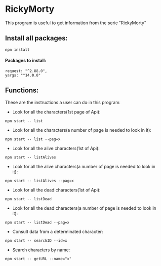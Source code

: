 # RickyMorty

This program is useful to get information from the serie "RickyMorty"

## Install all packages:
```
npm install
```
#### Packages to install:
```
request: "^2.88.0",
yargs: "^14.0.0"
```

## Functions:
These are the instructions a user can do in this program:
- Look for all the characters(1st page of Api):
```
npm start -- list
```
- Look for all the characters(a number of page is needed to look in it):
```
npm start -- list --pag=x
```
- Look for all the alive characters(1st of Api):
```
npm start -- listAlives
```
- Look for all the alive characters(a number of page is needed to look in it):
```
npm start -- listAlives --pag=x
```
- Look for all the dead characters(1st of Api):
```
npm start -- listDead
```
- Look for all the dead characters(a number of page is needed to look in it):
```
npm start -- listDead --pag=x
```
- Consult data from a determinated character:
```
npm start -- searchID --id=x 
```
- Search characters by name:
```
npm start -- getURL --name="x"
```
